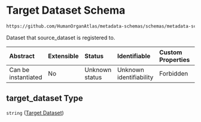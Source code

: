 # Target Dataset Schema

```txt
https://github.com/HumanOrganAtlas/metadata-schemas/schemas/metadata-schemas.json#/$defs/Registration/properties/target_dataset
```

Dataset that source\_dataset is registered to.

| Abstract            | Extensible | Status         | Identifiable            | Custom Properties | Additional Properties | Access Restrictions | Defined In                                                                   |
| :------------------ | :--------- | :------------- | :---------------------- | :---------------- | :-------------------- | :------------------ | :--------------------------------------------------------------------------- |
| Can be instantiated | No         | Unknown status | Unknown identifiability | Forbidden         | Allowed               | none                | [metadata-schema.json\*](../out/metadata-schema.json "open original schema") |

## target\_dataset Type

`string` ([Target Dataset](metadata-schema-defs-registration-properties-target-dataset.md))
